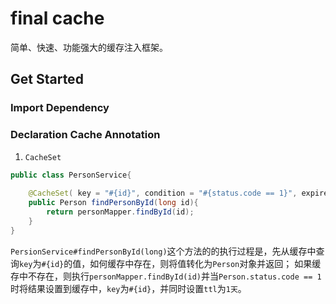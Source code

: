 # final cache

简单、快速、功能强大的缓存注入框架。

## Get Started

### Import Dependency

### Declaration Cache Annotation

1. `CacheSet`

```java
public class PersonService{
    
    @CacheSet( key = "#{id}", condition = "#{status.code == 1}", expired="1",timeUnit=TimeUnit.DAYS)
    public Person findPersonById(long id){
        return personMapper.findById(id);
    }
}
```

`PersionService#findPersonById(long)`这个方法的的执行过程是，先从缓存中查询`key`为`#{id}`的值，如何缓存中存在，则将值转化为`Person`对象并返回；
如果缓存中不存在，则执行`personMapper.findById(id)`并当`Person.status.code == 1`时将结果设置到缓存中，`key`为`#{id}`，并同时设置`ttl`为`1天`。